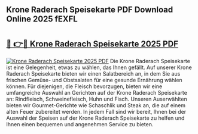 ## Krone Raderach Speisekarte PDF Download Online 2025 fEXFL

# <h2><a href="http://gc7mmhy.nevu.top/?p=Krone+Raderach+Speisekarte">🔗 👉🔴 Krone Raderach Speisekarte 2025 PDF</a></h2>

[![Krone Raderach Speisekarte 2025 PDF](https://i.imgur.com/dBaPXMq.png)](http://gc7mmhy.nevu.top/?p=Krone+Raderach+Speisekarte)
Die Krone Raderach Speisekarte ist eine Gelegenheit, etwas zu wählen, das Ihnen gefällt. Auf unserer Krone Raderach Speisekarte bieten wir einen Salatbereich an, in dem Sie aus frischen Gemüse- und Obstsalaten für eine gesunde Ernährung wählen können. Für diejenigen, die Fleisch bevorzugen, bieten wir eine umfangreiche Auswahl an Gerichten auf der Krone Raderach Speisekarte an: Rindfleisch, Schweinefleisch, Huhn und Fisch. Unseren Auserwählten bieten wir Gourmet-Gerichte wie Schaschlik und Steak an, die auf einem alten Feuer zubereitet werden. In jedem Fall sind wir bereit, Ihnen bei der Auswahl der Speisen auf der Krone Raderach Speisekarte zu helfen und Ihnen einen bequemen und angenehmen Service zu bieten.
